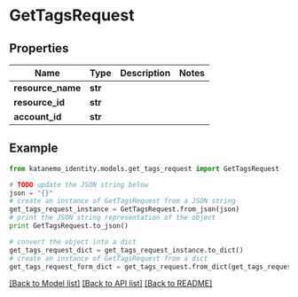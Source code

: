 # GetTagsRequest


## Properties
Name | Type | Description | Notes
------------ | ------------- | ------------- | -------------
**resource_name** | **str** |  | 
**resource_id** | **str** |  | 
**account_id** | **str** |  | 

## Example

```python
from katanemo_identity.models.get_tags_request import GetTagsRequest

# TODO update the JSON string below
json = "{}"
# create an instance of GetTagsRequest from a JSON string
get_tags_request_instance = GetTagsRequest.from_json(json)
# print the JSON string representation of the object
print GetTagsRequest.to_json()

# convert the object into a dict
get_tags_request_dict = get_tags_request_instance.to_dict()
# create an instance of GetTagsRequest from a dict
get_tags_request_form_dict = get_tags_request.from_dict(get_tags_request_dict)
```
[[Back to Model list]](../README.md#documentation-for-models) [[Back to API list]](../README.md#documentation-for-api-endpoints) [[Back to README]](../README.md)


